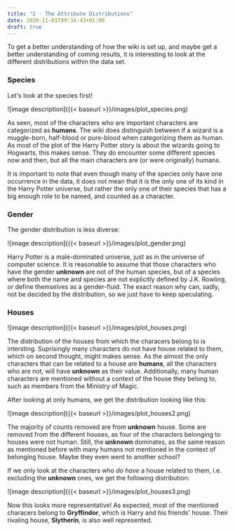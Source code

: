 ```yaml
---
title: "2 - The Attribute Distributions"
date: 2020-11-01T09:34:43+01:00
draft: true
---
```


To get a better understanding of how the wiki is set up, and maybe get a better understanding of coming results, it is interesting to look at the different distributions within the data set. 

### Species

Let's look at the species first!

![image description]({{< baseurl >}}/images/plot_species.png)

As seen, most of the characters who are important characters are categorized as **humans**. The wiki does distinguish between if a wizard is a muggle-born, half-blood or pure-blood when categorizing them as human. As most of the plot of the Harry Potter story is about the wizards going to Hogwarts, this makes sense. They do encounter some different species now and then, but all the main characters are (or were originally) humans. 

It is important to note that even though many of the species only have one occurrence in the data, it does not mean that it is the only one of its kind in the Harry Potter universe, but rather the only one of their species that has a big enough role to be named, and counted as a character. 


### Gender
The gender distribution is less diverse:

![image description]({{< baseurl >}}/images/plot_gender.png)

Harry Potter is a male-dominated universe, just as in the universe of computer science. It is reasonable to assume that those characters who have the gender **unknown** are not of the human species, but of a species where both the name and species are not explicitly defined by J.K. Rowling, *or* define themselves as a gender-fluid. The exact reason why can, sadly, not be decided by the distribution, so we just have to keep speculating.


### Houses

![image description]({{< baseurl >}}/images/plot_houses.png)

The distribution of the houses from which the characers belong to is intersting. Suprisingly many characters do not have house related to them, which on second thought, might makes sense. As the almost the only characters that can be related to a house are **humans**, all the characters who are not, will have **unknown** as their value. Additionally, many human characters are mentioned without a context of the house they belong to, such as members from the Ministry of Magic. 

After looking at only humans, we get the distribution looking like this:

![image description]({{< baseurl >}}/images/plot_houses2.png)

The majority of counts removed are from **unknown** house. Some are removed from the different houses, as four of the characters belonging to houses were not human. Still, the **unknown** dominates, as the same reason as mentioned before with many humans not mentioned in the context of belonging house. Maybe they even went to another school?

If we only look at the characters who *do have* a house related to them, i.e. excluding the **unknown** ones, we get the following distribution:

![image description]({{< baseurl >}}/images/plot_houses3.png)

Now this looks more representative! As expected, most of the mentioned characers belong to **Gryffindor**, which is Harry and his friends' house. Their rivaling house, **Slytherin**, is also well represented.